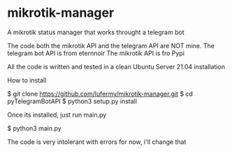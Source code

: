 # mikrotik-manager
A mikrotik status manager that works throught a telegram bot

The code both the mikrotik API and the telegram API are NOT mine.
The telegram bot API is from eternnoir
The mikrotik API is fro Pypi

All the code is written and tested in a clean Ubuntu Server 21.04 installation

How to install

$ git clone https://github.com/lufermy/mikrotik-manager.git
$ cd pyTelegramBotAPI
$ python3 setup.py install

Once its installed, just run main.py

$ python3 main.py

The code is very intolerant with errors for now, i'll change that
